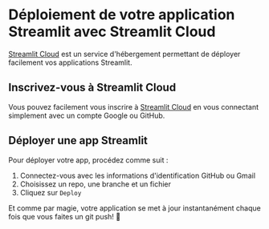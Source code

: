 # Déploiement de votre application Streamlit avec Streamlit Cloud

[Streamlit Cloud](https://streamlit.io/cloud) est un service d'hébergement permettant de déployer facilement vos applications Streamlit.

## Inscrivez-vous à Streamlit Cloud

Vous pouvez facilement vous inscrire à [Streamlit Cloud](https://streamlit.io/cloud) en vous connectant simplement avec un compte Google ou GitHub.

## Déployer une app Streamlit

Pour déployer votre app, procédez comme suit :

1. Connectez-vous avec les informations d'identification GitHub ou Gmail
2. Choisissez un repo, une branche et un fichier
3. Cliquez sur `Deploy`

Et comme par magie, votre application se met à jour instantanément chaque fois que vous faites un git push! 🧙 
